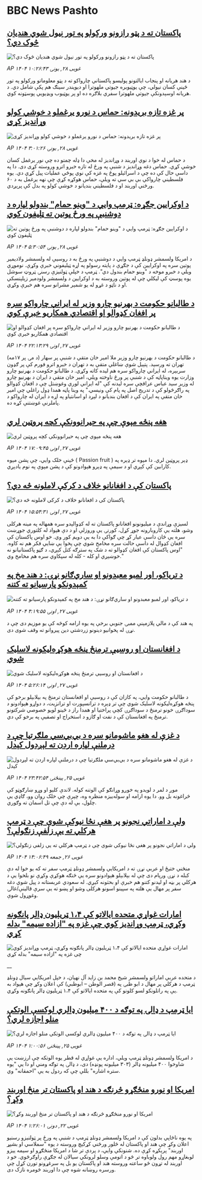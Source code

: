 # BBC News Pashto## [ پاکستان ته د پټو رازونو ورکولو په تور نیول شوي هندیان څوک دي؟](https://www.bbc.com/pashto/articles/cpvk4v2rx9zo?at_campaign=githubrss)![ پاکستان ته د پټو رازونو ورکولو په تور نیول شوي هندیان څوک دي؟](https://ichef.bbci.co.uk/ace/standard/240/cpsprodpb/485f/live/e8af45a0-33c5-11f0-8947-7d6241f9fce9.jpg)_AP ۱۴۰۴ غویی ۲۸, يونۍ ۱۰:۲۶:۴۳_د هند هریانه او پنجاب ایالتونو پولیسو پاکستاني چارواکو ته د پټو معلوماتو ورکولو په تور ځینې کسان نیولي، چې یوټیوبره جیوتي ملهوترا او دیویندر سینګ هم پکې شامل دي.
د هریانه اوسېدونکې جیوتي ملهوترا سفري بلاګره ده او پر یوټیوب ویډیويي پوسټونه کوي.## [پر غزه تازه بريدونه: حماس د نورو يرغملو د خوشي کولو وړانديز کړی](https://www.bbc.com/pashto/articles/c5y80dnpryzo?at_campaign=githubrss)![پر غزه تازه بريدونه: حماس د نورو يرغملو د خوشي کولو وړانديز کړی](https://ichef.bbci.co.uk/ace/standard/240/cpsprodpb/547c/live/0567a3e0-3394-11f0-96c3-cf669419a2b0.jpg)_AP ۱۴۰۴ غویی ۲۸, يونۍ ۳:۰۱:۲۶_د حماس له خوا د نوي اوربند د وړانديز له مخې دا ډله چمتو ده چې نور يرغمل کسان خوشي کړي. حماس دغه وړانديز د شنبې په ورځ له تازه خبرو اترو وروسته کړی دی. دا په داسې حال کې ده چې د اسرائيلو پوځ په غزه کې نوي پوځي عمليات پيل کړي دي. یوه فلسطیني چارواکي بي بي سي ته ويلي، حماس هوکړه کړې چې نهه يرغمل به د ۶۰ ورځني اوربند او د فلسطيني بنديانو د خوشي کولو په بدل کې پرېږدي.## [د اوکرايين جګړه: ټرمپ وايي د "وینو حمام" بندولو لپاره د دوشنبې په ورځ پوتین ته ټليفون کوي](https://www.bbc.com/pashto/articles/cy5en6np2z2o?at_campaign=githubrss)![د اوکرايين جګړه: ټرمپ وايي د "وینو حمام" بندولو لپاره د دوشنبې په ورځ پوتین ته ټليفون کوي](https://ichef.bbci.co.uk/ace/standard/240/cpsprodpb/589d/live/c8920360-33a8-11f0-8519-3b5a01ebe413.jpg)_AP ۱۴۰۴ غویی ۲۸, يونۍ ۵:۳۰:۵۴_د امریکا ولسمشر ډونلډ ټرمپ وايي د دوشنبې په ورځ به د روسيې له ولسمشر ولاديمير پوتین سره په اوکرايين کې د جګړې د پايته رسولو په اړه ټيليفوني خبرې وکړې. نوموړي ويلي د خبرو موخه د "وينو حمام بندول دي". ټرمپ د خپلې ټولنيزې رسنۍ ټروټ سوشل يوه پوسټ کې ليکلي چې له پوتین وروسته به د اوکرايین د ولسمشر ولودمير زېلېنسکي او د ناټو د غړو له يو شمېر مشرانو سره هم خبرې وکړي.## [د طالبانو حکومت د بهرنیو چارو وزیر  له ایراني چارواکو سره پر افغان کډوالو او اقتصادي همکاریو خبرې کوي](https://www.bbc.com/pashto/articles/crmkjdk07kyo?at_campaign=githubrss)![د طالبانو حکومت د بهرنیو چارو وزیر  له ایراني چارواکو سره پر افغان کډوالو او اقتصادي همکاریو خبرې کوي](https://ichef.bbci.co.uk/ace/standard/240/cpsprodpb/58d9/live/927175d0-3368-11f0-8947-7d6241f9fce9.jpg)_AP ۱۴۰۴ غویی ۲۷, اونۍ ۲۲:۱۳:۲۹_د طالبانو حکومت د بهرنیو چارو وزیر ملا امیر خان متقي د شنبې پر سهار (د مۍ پر ۱۷مه) تهران ته ورسېد. پتېیل شوې ښاغلي متقي به د تهران د خبرو اترو فورم کې پر ګډون سربېره، له  ایراني چارواکو سره هم لیده کاته وکړي.
د طالبانو حکومت د بهرنیو چارو وزارت یوه ویناپاڼه کې د شنبې پر ورځ ناوخته ویلي، امیر خان متقي د ایران د بهرنیو چارو له وزیر سید عباس عراقچي سره لیدنه کې "له ايراني لوري وغوښتل چې د افغان کډوالو په راګرځولو کې د تدريج اصل په پام کې ونيسي."
په وينا پاڼه همدا ډول راغلي چې امير خان متقي په ايران کې د افغان بنديانو د لېږد او اسانتياو په اړه د ايران له چارواکو د پاملرنې غوښتنې کړه ده.## [هغه پنځه مېوې چې په حیرانوونکې کچه پروټین لري](https://www.bbc.com/pashto/articles/cje7v170zg7o?at_campaign=githubrss)![هغه پنځه مېوې چې په حیرانوونکې کچه پروټین لري](https://ichef.bbci.co.uk/ace/standard/240/cpsprodpb/4709/live/a1e34600-32d3-11f0-8519-3b5a01ebe413.jpg)_AP ۱۴۰۴ غویی ۲۷, اونۍ ۱۷:۰۹:۴۵_ځینې خلک وايي، چې پشن مېوه ( Passion fruit ) ډېر پروټین لري. دا مېوه تر ډېره په کارابین کې کېږي او د سیمې په ډېرو هېوادونو کې د پشن مېوې په نوم یادېږي.## [پاکستان کې د افغانانو خلاف د کرکې لاملونه څه دي؟](https://www.bbc.com/pashto/articles/c39x01plgp0o?at_campaign=githubrss)![پاکستان کې د افغانانو خلاف د کرکې لاملونه څه دي؟](https://ichef.bbci.co.uk/ace/standard/240/cpsprodpb/5b38/live/3a52e1e0-3007-11f0-8947-7d6241f9fce9.jpg)_AP ۱۴۰۴ غویی ۲۷, اونۍ ۱۵:۵۴:۳۱_لسیزې وړاندې د میلیونونو افغانانو پاکستان ته له کډوالېدو سره همهاله په مینه هرکلی وشو، هلته یې کاروبارونه جوړ کړل، کورنۍ یې وروزلې او د دې هېواد له کلتوري جوړښت سره یې ځان داسې عیار کړ چې ګواکې دا به یې دویم کور وي. خو اوس پاکستان کې افغان کډوال له داسې حالت سره مخامخ شوي چې پخوا یې ښايي فکر هم نه کاوه. "اوس پاکستان کې افغان کډوالو ته د شک په سترګه کتل کېږي، د ګڼو پاکستانیانو نه خوښېږي او کله - کله له سپکاوي سره هم مخامخ وي."## [د تریاکو، اور لمبو معبدونو او ساري‌ګانو نړۍ: د هند مخ په کمېدونکو پارسیانو ته کتنه](https://www.bbc.com/pashto/articles/cwynj10lnkzo?at_campaign=githubrss)![د تریاکو، اور لمبو معبدونو او ساري‌ګانو نړۍ: د هند مخ په کمېدونکو پارسیانو ته کتنه](https://ichef.bbci.co.uk/ace/standard/240/cpsprodpb/c674/live/b7ed37f0-32bd-11f0-8947-7d6241f9fce9.jpg)_AP ۱۴۰۴ غویی ۲۷, اونۍ ۴:۱۹:۵۵_په هند کې د مالي پلازمېنې ممبۍ جنوبي برخې په یوه ارامه کوڅه کې یو موزیم دی چې د نړۍ له پخوانیو دینونو زردشتي دین پیروانو ته وقف شوی دی.## [د افغانستان او روسیې ترمنځ پنځه هوکړه‌لیکونه لاسلیک شوي](https://www.bbc.com/pashto/articles/clygr8jglk4o?at_campaign=githubrss)![د افغانستان او روسیې ترمنځ پنځه هوکړه‌لیکونه لاسلیک شوي](https://ichef.bbci.co.uk/ace/standard/240/cpsprodpb/3bbf/live/be2500f0-32de-11f0-8947-7d6241f9fce9.jpg)_AP ۱۴۰۴ غویی ۲۷, اونۍ ۵:۲۶:۱۴_د طالبانو حکومت وايي، په کازان کې د روسیې او افغانستان ترمنځ‌ په بېلابېلو برخو کې پنځه هوکړه‌لیکونه لاسلیک شوي چې تر ډېره د ترانسپورت او ترانزیت، د دواړو هېوادونو د سوداګرۍ خونو ترمنځ د سوداګرۍ کچې پراختیا او همدا راز د ځینو لویو خصوصي شرکتونو ترمنځ په افغانستان کې د نفت او ګازو د استخراج او تصفیې په برخو کې دي.## [د غزې له هغو ماشومانو سره د بي‌بي‌سي ملګرتیا چې د درملنې لپاره اردن ته لېږدول کېدل](https://www.bbc.com/pashto/articles/cewd58xnng5o?at_campaign=githubrss)![د غزې له هغو ماشومانو سره د بي‌بي‌سي ملګرتیا چې د درملنې لپاره اردن ته لېږدول کېدل](https://ichef.bbci.co.uk/ace/standard/240/cpsprodpb/db9e/live/2af6ecb0-31e6-11f0-8947-7d6241f9fce9.jpg)_AP ۱۴۰۴ غویی ۲۵, پينځنۍ ۲۳:۴۲:۵۴_موږ د لمر د لوېدو په خوږو وړانګو کې الوتنه کوله. لاندې کلیو او وړو ښارګوټو کې څراغونه بل وو. دا یوه ارامه او سوله‌ییزه منظره وه، چېرې چې خلک روان وو، ګاډي یې چلول، بې له دې چې تل اسمان ته وګوري.## [ولې د اماراتي نجونو پر هغې نڅا نیوکې شوې چې د ټرمپ هرکلي ته یې زلفې زنګولې؟](https://www.bbc.com/pashto/articles/cy4emjm0pv2o?at_campaign=githubrss)![ولې د اماراتي نجونو پر هغې نڅا نیوکې شوې چې د ټرمپ هرکلي ته یې زلفې زنګولې؟](https://ichef.bbci.co.uk/ace/standard/240/cpsprodpb/4f71/live/50086480-325d-11f0-8519-3b5a01ebe413.jpg)_AP ۱۴۰۴ غویی ۲۶, جمعه ۱۴:۰۶:۴۹_منځني ختيځ او عربي نړۍ ته د امریکايي ولسمشر ډونلډ ټرمپ‌ سفر ته که یو خوا له دې کبله د نړۍ ورپام دی چې له بېلابېلو هېوادونو سره یې څنګه هوکړې وکړې نو بلخوا یې د هرکلي پر بڼه او لیدنو کتنو هم خبرې او بحثونه کېږي.
له سعودي عربستانه د پیل شوي دغه سفر پر مهال یې هلته په سپينو اسونو هرکلی وشو او پښو ته یې سرې قالینې/غالۍ وغوړول شوې.## [امارات غواړي متحده ایالاتو کې ۱،۴ ټریلیون ډالر پانګونه وکړي، ټرمپ وړاندیز کوي چې غزه په "ازاده سیمه" بدله کړي](https://www.bbc.co.uk/pashto/live/c5y64r3j7yyt?at_campaign=githubrss)![امارات غواړي متحده ایالاتو کې ۱،۴ ټریلیون ډالر پانګونه وکړي، ټرمپ وړاندیز کوي چې غزه په "ازاده سیمه" بدله کړي](https://ichef.bbci.co.uk/ace/standard/240/cpsprodpb/27f5/live/14946860-31d9-11f0-96c3-cf669419a2b0.png)__د متحده عربي اماراتو ولسمشر شیخ محمد بن زاید آل نهیان، د خپل امریکايي سیال ډونلډ ټرمپ د هرکلي پر مهال د ابو ظبۍ په (قصر الوطن – ابوظبي) کې اعلان وکړ چې هېواد به یې په راتلونکو لسو کلونو کې په متحده ایالاتو کې ۱،۴ ټریلیون ډالر پانګونه وکړي.## [ایا ټرمپ د ډالۍ په توګه د ۴۰۰ میلیون ډالري لوکسې الوتکې منلو اجازه لري؟](https://www.bbc.com/pashto/articles/c4g6xzp88y3o?at_campaign=githubrss)![ایا ټرمپ د ډالۍ په توګه د ۴۰۰ میلیون ډالري لوکسې الوتکې منلو اجازه لري؟](https://ichef.bbci.co.uk/ace/standard/240/cpsprodpb/acd7/live/b5b9cd60-3121-11f0-96c3-cf669419a2b0.jpg)_AP ۱۴۰۴ غویی ۲۵, پينځنۍ ۱:۰۰:۵۶_د امریکا ولسمشر ډونلډ ټرمپ ویلي، اداره یې غواړي له قطر یوه الوتکه چې ارزښت یې شاوخوا ۴۰۰ میلیونه ډالر (۳۰۳ میلیونه پونډه) دی، د ډالۍ په توګه ومني او دا یې "یوه ستره اشاره" بللې چې که ردول به یې "احمقانه" وي.## [امریکا او نورو منځګړو څرنګه د هند او پاکستان تر منځ اوربند وکړ؟](https://www.bbc.com/pashto/articles/clyq218l9weo?at_campaign=githubrss)![امریکا او نورو منځګړو څرنګه د هند او پاکستان تر منځ اوربند وکړ؟](https://ichef.bbci.co.uk/ace/standard/240/cpsprodpb/737f/live/4d4b47a0-2e3c-11f0-8ff1-59f5dcf8e9f5.jpg)_AP ۱۴۰۴ غویی ۲۲, دونۍ ۱:۲۶:۰۱_په يوه ناڅاپي بدلون کې د امریکا ولسمشر ډونلډ ټرمپ د شنبې په ورځ پر ټولنيزو رسنيو اعلان وکړ چې هند او پاکستان له څلور ورځني کړکېچ وروسته د يوه "سملاسي او بشپړ اوربند" پرېکړه کړې ده. شنونکي وايي، د پردې تر شا د امریکا منځګړو او سيمه ييزو لوبغاړو مهم رول ولوباوه تر څو د اتومې وسلو لرونکي سيالان له جګړې راوګرځوي. خو د اوربند له تړون څو ساعته وروسته  هند او پاکستان يو بل په سرغړونو تورن کړل چې ورسره روښانه شوه چې دا اوربند څومره نازک دی.